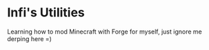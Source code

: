# Infi's Utilities


Learning how to mod Minecraft with Forge for myself, just ignore me derping here =)
